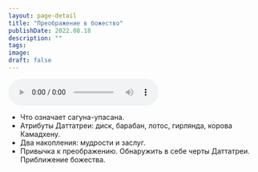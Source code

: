 ```yaml
---
layout: page-detail
title: "Преображение в божество"
publishDate: 2022.08.18
description: ""
tags:
image:
draft: false
---
```


<audio title="2022.08.18 - Преображение в божество.mp3" src="/upload/iblock/a31/a31206b83178cff8402f8295fed96346.mp3" controls=""></audio>

* Что означает сагуна-упасана.
* Атрибуты Даттатреи: диск, барабан, лотос, гирлянда, корова Камадхену.
* Два накопления: мудрости и заслуг.
* Привычка к преображению. Обнаружить в себе черты Даттатреи. Приближение божества.

  
